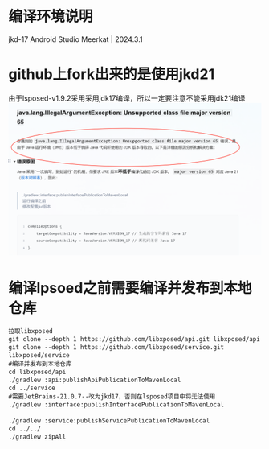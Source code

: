 

# 编译环境说明
  jkd-17
  Android Studio Meerkat | 2024.3.1

# github上fork出来的是使用jkd21
 由于lsposed-v1.9.2采用采用jdk17编译，所以一定要注意不能采用jdk21编译
 ![image.png](./imgs/err_jdk_version.png)

# 编译lpsoed之前需要编译并发布到本地仓库
~~~
拉取libxposed
git clone --depth 1 https://github.com/libxposed/api.git libxposed/api
git clone --depth 1 https://github.com/libxposed/service.git libxposed/service
#编译并发布到本地仓库
cd libxposed/api
./gradlew :api:publishApiPublicationToMavenLocal
cd ../service
#需要JetBrains-21.0.7--改为jkd17，否则在lsposed项目中将无法使用
./gradlew :interface:publishInterfacePublicationToMavenLocal

./gradlew :service:publishServicePublicationToMavenLocal
cd ../../
./gradlew zipAll

~~~
